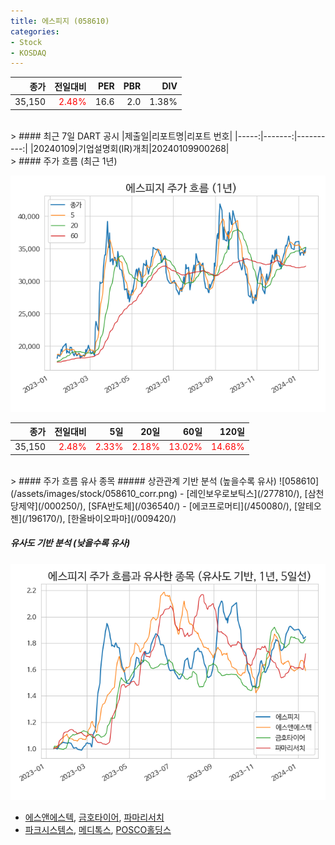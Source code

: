 ```yaml
---
title: 에스피지 (058610)
categories:
- Stock
- KOSDAQ
---
```


|종가|전일대비|PER|PBR|DIV|
|---:|-------:|--:|--:|--:|
|35,150|<span style="color: red">2.48%</span>|16.6|2.0|1.38%|

<!-- more -->

<br>
> #### 최근 7일 DART 공시
|제출일|리포트명|리포트 번호|
|-----:|-------:|----------:|
|20240109|기업설명회(IR)개최|20240109900268|

<br>
> #### 주가 흐름 (최근 1년)

![058610](/assets/images/stock/058610.png)

|종가|전일대비|5일|20일|60일|120일|
|---:|-------:|--:|---:|---:|----:|
|35,150|<span style="color: red">2.48%</span>|<span style="color: red">2.33%</span>|<span style="color: red">2.18%</span>|<span style="color: red">13.02%</span>|<span style="color: red">14.68%</span>|

<br>
> #### 주가 흐름 유사 종목
##### 상관관계 기반 분석 (높을수록 유사)
![058610](/assets/images/stock/058610_corr.png)
- [레인보우로보틱스](/277810/), [삼천당제약](/000250/), [SFA반도체](/036540/)
- [에코프로머티](/450080/), [알테오젠](/196170/), [한올바이오파마](/009420/)

##### 유사도 기반 분석 (낮을수록 유사)	
![058610](/assets/images/stock/058610_sim.png)
- [에스앤에스텍](/101490/), [금호타이어](/073240/), [파마리서치](/214450/)
- [파크시스템스](/140860/), [메디톡스](/086900/), [POSCO홀딩스](/005490/)